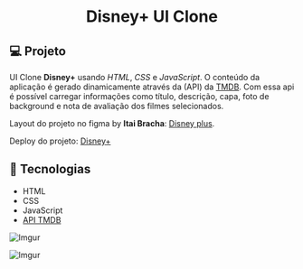 <h1 align="center">
  Disney+ UI Clone
</h1>

## 💻 Projeto

UI Clone **Disney+** usando _HTML_, _CSS_ e _JavaScript_. O conteúdo da aplicação é gerado dinamicamente através da (API) da [TMDB](https://www.themoviedb.org/documentation/api). Com essa api é possível carregar informações como título, descrição, capa, foto de background e nota de avaliação dos filmes selecionados.

Layout do projeto no figma by **Itai Bracha**: [Disney plus](https://www.figma.com/file/AfcZjKNRxDWOSSI0vrnrls?node-id=0%3A105).

Deploy do projeto: [Disney+](https://igordisneyplus.netlify.app/)

## 🚀 Tecnologias

- HTML
- CSS
- JavaScript
- [API TMDB](https://www.themoviedb.org/documentation/api)

![Imgur](https://i.imgur.com/sP5jUWy.png)

![Imgur](https://i.imgur.com/sMV8lnz.png)
